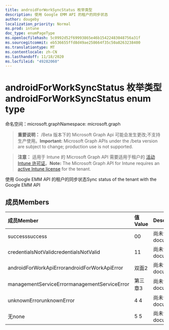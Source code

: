 ```yaml
---
title: androidForWorkSyncStatus 枚举类型
description: 使用 Google EMM API 的租户的同步状态
author: dougeby
localization_priority: Normal
ms.prod: intune
doc_type: enumPageType
ms.openlocfilehash: 5c0992d52f69993865e46b15422483048756a31f
ms.sourcegitcommit: eb536655ffd8d49ae258664f35c50a8263238400
ms.translationtype: MT
ms.contentlocale: zh-CN
ms.lasthandoff: 11/18/2020
ms.locfileid: "49282060"
---
```

# <a name="androidforworksyncstatus-enum-type"></a><span data-ttu-id="110cf-103">androidForWorkSyncStatus 枚举类型</span><span class="sxs-lookup"><span data-stu-id="110cf-103">androidForWorkSyncStatus enum type</span></span>

<span data-ttu-id="110cf-104">命名空间：microsoft.graph</span><span class="sxs-lookup"><span data-stu-id="110cf-104">Namespace: microsoft.graph</span></span>

> <span data-ttu-id="110cf-105">**重要说明：** /Beta 版本下的 Microsoft Graph Api 可能会发生更改;不支持生产使用。</span><span class="sxs-lookup"><span data-stu-id="110cf-105">**Important:** Microsoft Graph APIs under the /beta version are subject to change; production use is not supported.</span></span>

> <span data-ttu-id="110cf-106">**注意：** 适用于 Intune 的 Microsoft Graph API 需要适用于租户的 [活动 Intune 许可证](https://go.microsoft.com/fwlink/?linkid=839381)。</span><span class="sxs-lookup"><span data-stu-id="110cf-106">**Note:** The Microsoft Graph API for Intune requires an [active Intune license](https://go.microsoft.com/fwlink/?linkid=839381) for the tenant.</span></span>

<span data-ttu-id="110cf-107">使用 Google EMM API 的租户的同步状态</span><span class="sxs-lookup"><span data-stu-id="110cf-107">Sync status of the tenant with the Google EMM API</span></span>

## <a name="members"></a><span data-ttu-id="110cf-108">成员</span><span class="sxs-lookup"><span data-stu-id="110cf-108">Members</span></span>
|<span data-ttu-id="110cf-109">成员</span><span class="sxs-lookup"><span data-stu-id="110cf-109">Member</span></span>|<span data-ttu-id="110cf-110">值</span><span class="sxs-lookup"><span data-stu-id="110cf-110">Value</span></span>|<span data-ttu-id="110cf-111">Description</span><span class="sxs-lookup"><span data-stu-id="110cf-111">Description</span></span>|
|:---|:---|:---|
|<span data-ttu-id="110cf-112">success</span><span class="sxs-lookup"><span data-stu-id="110cf-112">success</span></span>|<span data-ttu-id="110cf-113">0</span><span class="sxs-lookup"><span data-stu-id="110cf-113">0</span></span>|<span data-ttu-id="110cf-114">尚未记录</span><span class="sxs-lookup"><span data-stu-id="110cf-114">Not yet documented</span></span>|
|<span data-ttu-id="110cf-115">credentialsNotValid</span><span class="sxs-lookup"><span data-stu-id="110cf-115">credentialsNotValid</span></span>|<span data-ttu-id="110cf-116">1</span><span class="sxs-lookup"><span data-stu-id="110cf-116">1</span></span>|<span data-ttu-id="110cf-117">尚未记录</span><span class="sxs-lookup"><span data-stu-id="110cf-117">Not yet documented</span></span>|
|<span data-ttu-id="110cf-118">androidForWorkApiError</span><span class="sxs-lookup"><span data-stu-id="110cf-118">androidForWorkApiError</span></span>|<span data-ttu-id="110cf-119">双面</span><span class="sxs-lookup"><span data-stu-id="110cf-119">2</span></span>|<span data-ttu-id="110cf-120">尚未记录</span><span class="sxs-lookup"><span data-stu-id="110cf-120">Not yet documented</span></span>|
|<span data-ttu-id="110cf-121">managementServiceError</span><span class="sxs-lookup"><span data-stu-id="110cf-121">managementServiceError</span></span>|<span data-ttu-id="110cf-122">第三章</span><span class="sxs-lookup"><span data-stu-id="110cf-122">3</span></span>|<span data-ttu-id="110cf-123">尚未记录</span><span class="sxs-lookup"><span data-stu-id="110cf-123">Not yet documented</span></span>|
|<span data-ttu-id="110cf-124">unknownError</span><span class="sxs-lookup"><span data-stu-id="110cf-124">unknownError</span></span>|<span data-ttu-id="110cf-125">4 </span><span class="sxs-lookup"><span data-stu-id="110cf-125">4</span></span>|<span data-ttu-id="110cf-126">尚未记录</span><span class="sxs-lookup"><span data-stu-id="110cf-126">Not yet documented</span></span>|
|<span data-ttu-id="110cf-127">无</span><span class="sxs-lookup"><span data-stu-id="110cf-127">none</span></span>|<span data-ttu-id="110cf-128">5 </span><span class="sxs-lookup"><span data-stu-id="110cf-128">5</span></span>|<span data-ttu-id="110cf-129">尚未记录</span><span class="sxs-lookup"><span data-stu-id="110cf-129">Not yet documented</span></span>|




